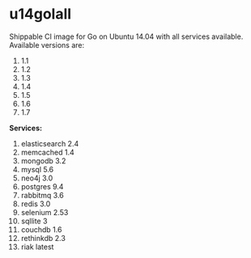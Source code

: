 u14golall
=============

Shippable CI image for Go on Ubuntu 14.04 with all services available. Available versions are:

1. 1.1
2. 1.2
3. 1.3
4. 1.4
5. 1.5
4. 1.6
5. 1.7

**Services:**

1. elasticsearch 2.4
2. memcached 1.4
3. mongodb 3.2
4. mysql 5.6
5. neo4j 3.0
6. postgres 9.4
7. rabbitmq 3.6
8. redis 3.0
9. selenium 2.53
10. sqllite 3
11. couchdb 1.6
12. rethinkdb 2.3
13. riak latest
